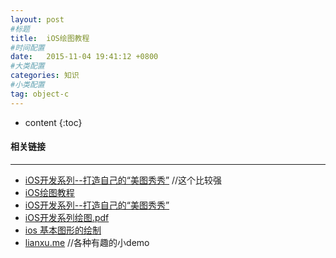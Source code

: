 ```yaml
---
layout: post
#标题
title:  iOS绘图教程
#时间配置
date:   2015-11-04 19:41:12 +0800
#大类配置
categories: 知识
#小类配置
tag: object-c
---
```


* content
{:toc}

#### 相关链接
---

* <a href="http://www.cocoachina.com/industry/20140115/7703.html" target="_blank">iOS开发系列--打造自己的“美图秀秀”</a> //这个比较强
* <a href="http://www.cnblogs.com/kenshincui/p/3959951.html" target="_blank">iOS绘图教程</a><br>
* <a href="http://files.cnblogs.com/files/AnchoriteFiliGod/iOS开发系列绘图.pdf" target="_blank">iOS开发系列--打造自己的“美图秀秀” </a><br>
* <a href="http://blog.csdn.net/codywangziham01/article/details/25809523" target="_blank">iOS开发系列绘图.pdf</a><br>
* <a href="http://files.cnblogs.com/files/AnchoriteFiliGod/iOS基本图形的绘制.zip" target="_blank">ios 基本图形的绘制</a><br>
* <a href="http://lianxu.me/" target="_blank">lianxu.me</a> //各种有趣的小demo








 